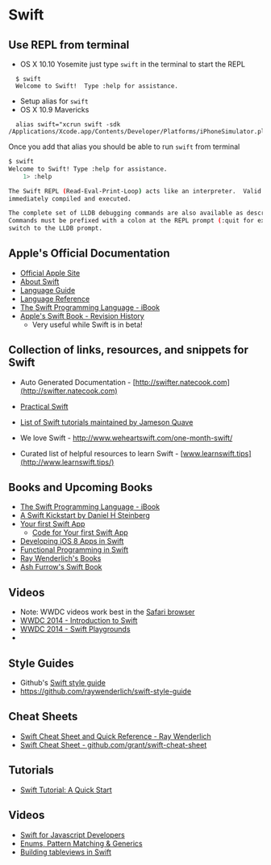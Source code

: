Swift
=====

## Use REPL from terminal
  * OS X 10.10 Yosemite just type `swift` in the terminal to start the REPL
  
  ```
    $ swift
    Welcome to Swift!  Type :help for assistance.
  ```
  * Setup alias for `swift`
  * OS X 10.9 Mavericks

  ```
    alias swift="xcrun swift -sdk     /Applications/Xcode.app/Contents/Developer/Platforms/iPhoneSimulator.platform/Developer/SDKs/iPhoneSimulator.sdk"
  ```

Once you add that alias you should be able to run `swift` from terminal

```bash
$ swift
Welcome to Swift! Type :help for assistance.
    1> :help

The Swift REPL (Read-Eval-Print-Loop) acts like an interpreter.  Valid statements, expressions, and declarations are
immediately compiled and executed.

The complete set of LLDB debugging commands are also available as described below. 
Commands must be prefixed with a colon at the REPL prompt (:quit for example.)  Typing just a colon followed by return will
switch to the LLDB prompt.
```

## Apple's Official Documentation
* [Official Apple Site](https://developer.apple.com/swift/)
* [About Swift](https://developer.apple.com/library/prerelease/ios/documentation/Swift/Conceptual/Swift_Programming_Language/)
* [Language Guide](https://developer.apple.com/library/prerelease/ios/documentation/Swift/Conceptual/Swift_Programming_Language/TheBasics.html#//apple_ref/doc/uid/TP40014097-CH5-XID_399)
* [Language Reference](https://developer.apple.com/library/prerelease/ios/documentation/Swift/Conceptual/Swift_Programming_Language/AboutTheLanguageReference.html#//apple_ref/doc/uid/TP40014097-CH29-XID_453)
* [The Swift Programming Language - iBook](https://itunes.apple.com/us/book/the-swift-programming-language/id881256329?mt=11)
* [Apple's Swift Book - Revision History](https://developer.apple.com/library/prerelease/ios/documentation/Swift/Conceptual/Swift_Programming_Language/RevisionHistory.html)
    * Very useful while Swift is in beta!

## Collection of links, resources, and snippets for Swift
* Auto Generated Documentation - [http://swifter.natecook.com](http://swifter.natecook.com)
* [Practical Swift](http://practicalswift.com/)
* [List of Swift tutorials maintained by Jameson Quave](http://jamesonquave.com/blog/tutorials/) 
* We love Swift - http://www.weheartswift.com/one-month-swift/


* Curated list of helpful resources to learn Swift - [www.learnswift.tips](http://www.learnswift.tips/)

## Books and Upcoming Books
* [The Swift Programming Language - iBook](https://itunes.apple.com/us/book/the-swift-programming-language/id881256329?mt=11)
* [A Swift Kickstart by Daniel H Steinberg](https://itunes.apple.com/us/book/a-swift-kickstart/id891801923?mt=11)
* [Your first Swift App](https://leanpub.com/yourfirstswiftapp)
  * [Code for Your first Swift App](https://github.com/AshFurrow/yourfirstswiftapp)
* [Developing iOS 8 Apps in Swift](http://jamesonquave.com/swiftebook/)
* [Functional Programming in Swift](http://www.objc.io/books/)
* [Ray Wenderlich's Books](http://www.raywenderlich.com/74832/three-new-swift-books)
* [Ash Furrow's Swift Book](https://leanpub.com/swift_book)


## Videos
* Note: WWDC videos work best in the [Safari browser](https://www.apple.com/safari/)
* [WWDC 2014 - Introduction to Swift](http://devstreaming.apple.com/videos/wwdc/2014/402xxgg8o88ulsr/402/402_hd_introduction_to_swift.mov)
* [WWDC 2014 - Swift Playgrounds](http://devstreaming.apple.com/videos/wwdc/2014/408xxcm26svis12/408/408_hd_swift_playgrounds.mov)
* 

## Style Guides
* Github's [Swift style guide](https://github.com/github/swift-style-guide)
* https://github.com/raywenderlich/swift-style-guide

## Cheat Sheets
* [Swift Cheat Sheet and Quick Reference - Ray Wenderlich](http://www.raywenderlich.com/73967/swift-cheat-sheet-and-quick-reference)
* [Swift Cheat Sheet - github.com/grant/swift-cheat-sheet](https://github.com/grant/swift-cheat-sheet)

## Tutorials
* [Swift Tutorial: A Quick Start](http://www.raywenderlich.com/74438/swift-tutorial-a-quick-start)


## Videos
* [Swift for Javascript Developers](http://realm.io/news/swift-for-javascript-developers/)
* [Enums, Pattern Matching & Generics](http://realm.io/news/swift-enums-pattern-matching-generics/)
* [Building tableviews in Swift](http://realm.io/news/building-tableviews-swift-ios8/)

